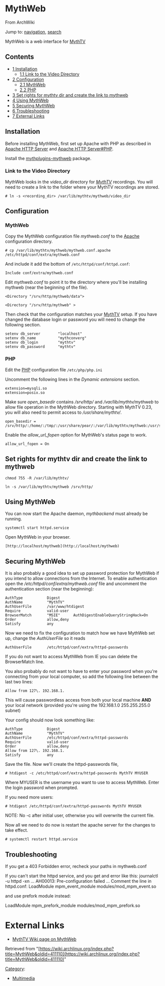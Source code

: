 # MythWeb

From ArchWiki

Jump to: [navigation](#column-one), [search](#searchInput)

MythWeb is a web interface for [MythTV](/index.php/MythTV "MythTV")

## Contents

*   [1 Installation](#Installation)
    *   [1.1 Link to the Video Directory](#Link_to_the_Video_Directory)
*   [2 Configuration](#Configuration)
    *   [2.1 MythWeb](#MythWeb)
    *   [2.2 PHP](#PHP)
*   [3 Set rights for mythtv dir and create the link to mythweb](#Set_rights_for_mythtv_dir_and_create_the_link_to_mythweb)
*   [4 Using MythWeb](#Using_MythWeb)
*   [5 Securing MythWeb](#Securing_MythWeb)
*   [6 Troubleshooting](#Troubleshooting)
*   [7 External Links](#External_Links)

## Installation

Before installing MythWeb, first set up Apache with PHP as described in [Apache HTTP Server](/index.php/Apache_HTTP_Server "Apache HTTP Server") and [Apache HTTP Server#PHP](/index.php/Apache_HTTP_Server#PHP "Apache HTTP Server").

Install the [mythplugins-mythweb](https://www.archlinux.org/packages/?name=mythplugins-mythweb) package.

### Link to the Video Directory

MythWeb looks in the _video_dir_ directory for _[MythTV](/index.php/MythTV "MythTV")_ recordings. You will need to create a link to the folder where your MythTV recordings are stored.

```
# ln -s <recording_dir> /var/lib/mythtv/mythweb/video_dir

```

## Configuration

### MythWeb

Copy the MythWeb configuration file _mythweb.conf_ to the [Apache](/index.php/Apache "Apache") configuration directory.

```
# cp /var/lib/mythtv/mythweb/mythweb.conf.apache /etc/httpd/conf/extra/mythweb.conf

```

And include it add the bottom of `/etc/httpd/conf/httpd.conf`:

```
Include conf/extra/mythweb.conf

```

Edit _mythweb.conf_ to point it to the directory where you'll be installing mythweb (near the beginning of the file).

```
<Directory "/srv/http/mythweb/data">

```

```
<Directory "/srv/http/mythweb" >

```

Then check that the configuration matches your [MythTV](/index.php/MythTV "MythTV") setup. If you have changed the database login or password you will need to change the following section.

```
setenv db_server        "localhost"
setenv db_name          "mythconverg"
setenv db_login         "mythtv"
setenv db_password      "mythtv"

```

### PHP

Edit the [PHP](/index.php/PHP "PHP") configuration file `/etc/php/php.ini`

Uncomment the following lines in the _Dynamic extensions_ section.

```
extension=mysqli.so
extension=posix.so

```

Make sure _open_basedir_ contains _/srv/http/_ and _/var/lib/mythtv/mythweb_ to allow file operation in the MythWeb directory. Starting with MythTV 0.23, you will also need to permit access to _/usr/share/mythtv/_.

```
open_basedir = /srv/http/:/home/:/tmp/:/usr/share/pear/:/var/lib/mythtv/mythweb:/usr/share/mythtv/

```

Enable the _allow_url_fopen_ option for MythWeb's status page to work.

```
allow_url_fopen = On

```

## Set rights for mythtv dir and create the link to mythweb

```
chmod 755 -R /var/lib/mythtv/

```

```
ln -s /var/lib/mythtv/mythweb /srv/http/

```

## Using MythWeb

You can now start the Apache daemon, _mythbackend_ must already be running.

```
systemctl start httpd.service

```

Open MythWeb in your browser.

```
[http://localhost/mythweb](http://localhost/mythweb)

```

## Securing MythWeb

It is also probably a good idea to set up password protection for MythWeb if you intend to allow connections from the Internet. To enable authentication open the _/etc/httpd/conf/extra/mythweb.conf_ file and uncomment the authentication section (near the beginning):

```
AuthType           Digest
AuthName           "MythTV"
AuthUserFile       /var/www/htdigest
Require            valid-user
BrowserMatch       "MSIE"      AuthDigestEnableQueryStringHack=On
Order              allow,deny
Satisfy            any

```

Now we need to fix the configuration to match how we have MythWeb set up, change the _AuthUserFile_ so it reads

```
AuthUserFile       /etc/httpd/conf/extra/httpd-passwords

```

If you do not want to access MythWeb from IE you can delete the BrowserMatch line.

You also probably do not want to have to enter your password when you're connecting from your local computer, so add the following line between the last two lines:

```
Allow from 127\. 192.168.1.

```

This will cause passwordless access from both your local machine **AND** your local network (provided you're using the 192.168.1.0 255.255.255.0 subnet)

Your config should now look something like:

```
AuthType           Digest
AuthName           "MythTV"
AuthUserFile       /etc/httpd/conf/extra/httpd-passwords
Require            valid-user
Order              allow,deny
Allow from 127\. 192.168.1.
Satisfy            any

```

Save the file. Now we'll create the httpd-passwords file,

```
# htdigest -c /etc/httpd/conf/extra/httpd-passwords MythTV MYUSER

```

Where MYUSER is the username you want to use to access MythWeb. Enter the login password when prompted.

If you need more users:

```
# htdigest /etc/httpd/conf/extra/httpd-passwords MythTV MYUSER

```

NOTE: No -c after initial user, otherwise you will overwrite the current file.

Now all we need to do now is restart the apache server for the changes to take effect.

```
# systemctl restart httpd.service

```

## Troubleshooting

If you get a 403 Forbidden error, recheck your paths in mythweb.conf

If you can't start the httpd service, and you get and error like this: journalctl -u httpd -xn ... AH00013: Pre-configuration failed ... Comment the line in httpd.conf: LoadModule mpm_event_module modules/mod_mpm_event.so

and use prefork module instead:

LoadModule mpm_prefork_module modules/mod_mpm_prefork.so

# External Links

*   [MythTV Wiki page on MythWeb](http://www.mythtv.org/wiki/MythWeb)

Retrieved from "[https://wiki.archlinux.org/index.php?title=MythWeb&oldid=411110](https://wiki.archlinux.org/index.php?title=MythWeb&oldid=411110)"

[Category](/index.php/Special:Categories "Special:Categories"):

*   [Multimedia](/index.php/Category:Multimedia "Category:Multimedia")